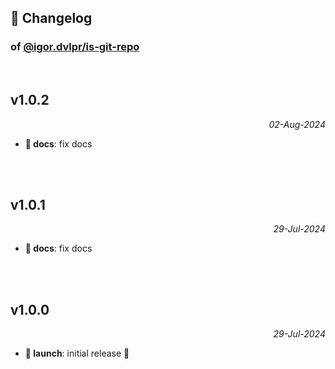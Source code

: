 ## 📒 Changelog

### of [@igor.dvlpr/is-git-repo](https://github.com/igorskyflyer/npm-is-git-repo)

<br>

## v1.0.2

<p align="right"><em>02-Aug-2024</em></p>

- **📜 docs**: fix docs

<br>
<br>

## v1.0.1

<p align="right"><em>29-Jul-2024</em></p>

- **📜 docs**: fix docs

<br>
<br>

## v1.0.0

<p align="right"><em>29-Jul-2024</em></p>

- **🚀 launch**: initial release 🎉
